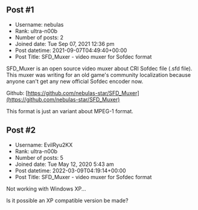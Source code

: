 ## Post #1
- Username: nebulas
- Rank: ultra-n00b
- Number of posts: 2
- Joined date: Tue Sep 07, 2021 12:36 pm
- Post datetime: 2021-09-07T04:49:40+00:00
- Post Title: SFD_Muxer - video muxer for Sofdec format

SFD_Muxer is an open source video muxer about CRI Sofdec file (.sfd file). This muxer was writing for an old game's community localization because anyone can't get any new official Sofdec encoder now.

Github:
[https://github.com/nebulas-star/SFD_Muxer](https://github.com/nebulas-star/SFD_Muxer)

This format is just an variant about MPEG-1 format.
## Post #2
- Username: EvilRyu2KX
- Rank: ultra-n00b
- Number of posts: 5
- Joined date: Tue May 12, 2020 5:43 am
- Post datetime: 2022-03-09T04:19:14+00:00
- Post Title: SFD_Muxer - video muxer for Sofdec format

Not working with Windows XP... 

Is it possible an XP compatible version be made?
